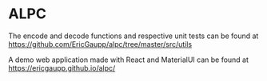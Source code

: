 # ALPC

The encode and decode functions and respective unit tests can be found at https://github.com/EricGaupp/alpc/tree/master/src/utils

A demo web application made with React and MaterialUI can be found at https://ericgaupp.github.io/alpc/

